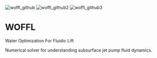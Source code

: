 ![woffl_github](https://github.com/kwellis/woffl/assets/62774251/6a6d438e-66a0-40dd-a9bc-eca3bef30e6c)
![woffl_github2](https://github.com/kwellis/woffl/assets/62774251/43130117-8517-4453-b938-958b2d955105)
![woffl_github3](https://github.com/kwellis/woffl/assets/62774251/a5cdd00e-f478-4ba5-b300-6d4b43324a74)

# WOFFL
Water Optimization For Fluidic Lift

Numerical solver for understanding subsurface jet pump fluid dynamics.

